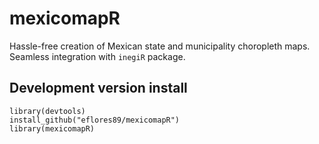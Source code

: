 # mexicomapR
Hassle-free creation of Mexican state and municipality choropleth maps. Seamless integration with `inegiR` package.

## Development version install
```
library(devtools)
install_github("eflores89/mexicomapR")
library(mexicomapR)
```

